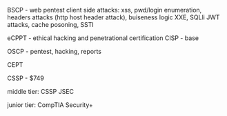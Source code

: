 BSCP - web pentest
client side attacks: xss, pwd/login enumeration, headers attacks (http host header attack),
buiseness logic 
XXE, SQLli
JWT attacks, cache posoning, SSTI

eCPPT - ethical hacking and penetrational certification
CISP - base

OSCP - pentest, hacking, reports

CEPT

CSSP - $749

middle tier:
CSSP
JSEC

junior tier:
CompTIA Security+